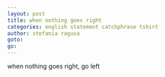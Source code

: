 ```yaml
---
layout: post
title: when nothing goes right
categories: english statement catchphrase tshirt
author: stefania ragusa
goto:
go:
---
```

when nothing goes right, go left
